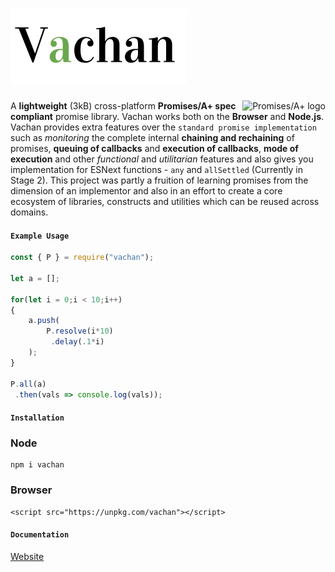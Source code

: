 # <img src="vachan.png"/>
<a href="https://promisesaplus.com/">
    <img src="https://promisesaplus.com/assets/logo-small.png" alt="Promises/A+ logo"
         title="Promises/A+ 1.0 compliant" align="right" />
</a>

A **lightweight** (3kB) cross-platform **Promises/A+ spec compliant** promise library. Vachan works both on the **Browser** and **Node.js**. Vachan provides extra features over the `standard promise implementation` such as _monitoring_ the complete internal **chaining and rechaining** of promises, **queuing of callbacks** and **execution of callbacks**, **mode of execution** and other _functional_ and _utilitarian_ features and also gives you implementation for ESNext functions - `any` and `allSettled` (Currently in Stage 2). This project was partly a fruition of learning promises from the dimension of an implementor and also in an effort to create a core ecosystem of libraries, constructs and utilities which can be reused across domains.

#### `Example Usage`
```javascript
const { P } = require("vachan");

let a = [];

for(let i = 0;i < 10;i++)
{
    a.push(
        P.resolve(i*10)
         .delay(.1*i)
    );
}

P.all(a)
 .then(vals => console.log(vals));
```

#### `Installation`

### Node
```
npm i vachan
```
### Browser
```
<script src="https://unpkg.com/vachan"></script>
```

#### `Documentation`

[Website](https://vachan.dev)
